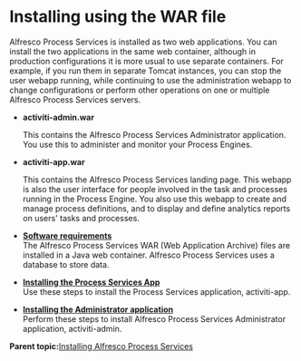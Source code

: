 # Installing using the WAR file

Alfresco Process Services is installed as two web applications. You can install the two applications in the same web container, although in production configurations it is more usual to use separate containers. For example, if you run them in separate Tomcat instances, you can stop the user webapp running, while continuing to use the administration webapp to change configurations or perform other operations on one or multiple Alfresco Process Services servers.

-   **activiti-admin.war**

    This contains the Alfresco Process Services Administrator application. You use this to administer and monitor your Process Engines.

-   **activiti-app.war**

    This contains the Alfresco Process Services landing page. This webapp is also the user interface for people involved in the task and processes running in the Process Engine. You also use this webapp to create and manage process definitions, and to display and define analytics reports on users' tasks and processes.


-   **[Software requirements](../topics/software_requirements.md)**  
 The Alfresco Process Services WAR \(Web Application Archive\) files are installed in a Java web container. Alfresco Process Services uses a database to store data.
-   **[Installing the Process Services App](../topics/installing_process_services_app.md)**  
 Use these steps to install the Process Services application, activiti-app.
-   **[Installing the Administrator application](../topics/installing_administrator_application.md)**  
 Perform these steps to install Alfresco Process Services Administrator application, activiti-admin.

**Parent topic:**[Installing Alfresco Process Services](../topics/installing_process_services.md)

